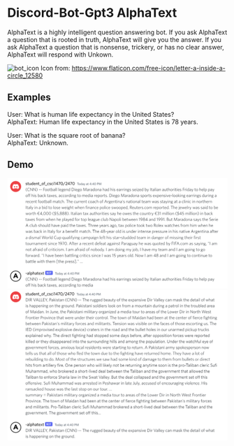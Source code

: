 # Discord-Bot-Gpt3 AlphaText

AlphaText is a highly intelligent question answering bot. If you ask AlphaText a question that is rooted in truth, AlphaText will give you the answer. If you ask AlphaText a question that is nonsense, trickery, or has no clear answer, AlphaText will respond with Unkown.

![bot_icon](/pics/bot_icon.png)
Icon from: https://www.flaticon.com/free-icon/letter-a-inside-a-circle_12580

## Examples

User: What is human life expectancy in the United States?\
AlphaText: Human life expectancy in the United States is 78 years.

User: What is the square root of banana?\
AlphaText: Unknown.

## Demo
![demo_1](pics/demo_1.png)
![demo_2](pics/demo_2.png)
